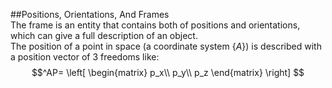 

##Positions, Orientations, And Frames    
The frame is an entity that contains both of positions and orientations, which can give a full description of an object.     
The position of a point in space (a coordinate system $\left\{A\right\}$) is described with a position vector of 3 freedoms like:
$$^AP=
\left[
\begin{matrix}
p_x\\
p_y\\
p_z
\end{matrix}
\right]
$$